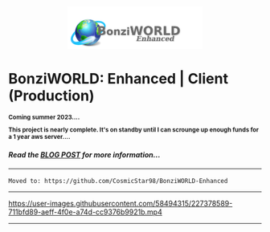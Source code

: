 <p align="center" width="100%">
  <img width="53%" height="40%" src="https://github.com/CosmicStar98/bwe-client/blob/main/draft%202%20light.png?raw=true" />
</p>

# BonziWORLD: Enhanced | Client (Production)
<sub>
  
  **Coming summer 2023....**
  
  **This project is nearly complete. It's on standby until I can scrounge up enough funds for a 1 year aws server....**
  
</sub>

#### *Read the [BLOG POST](https://cosmicstar98.github.io/bonziworldenhanced/) for more information...*

<hr>

`Moved to: https://github.com/CosmicStar98/BonziWORLD-Enhanced`

<hr>



https://user-images.githubusercontent.com/58494315/227378589-711bfd89-aeff-4f0e-a74d-cc9376b9921b.mp4



<hr>
